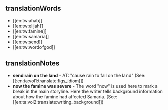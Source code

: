 ## translationWords

* [[en:tw:ahab]]
* [[en:tw:elijah]]
* [[en:tw:famine]]
* [[en:tw:samaria]]
* [[en:tw:send]]
* [[en:tw:wordofgod]]

## translationNotes

* **send rain on the land** - AT: "cause rain to fall on the land" (See: [[:en:ta:vol1:translate:figs_idiom]])
* **now the famine was severe** - The word "now" is used here to mark a break in the main storyline. Here the writer tells background information about how the famine had affected Samaria. (See: [[en:ta:vol2:translate:writing_background]])
